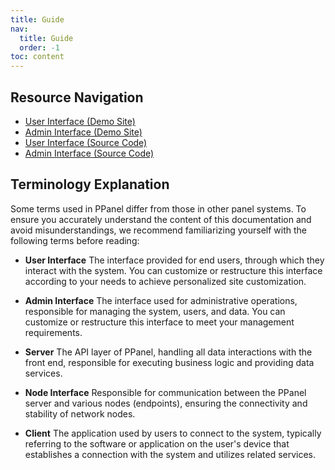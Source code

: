 ```yaml
---
title: Guide
nav:
  title: Guide
  order: -1
toc: content
---
```


## Resource Navigation

- [User Interface (Demo Site)](https://user.ppanel.dev)
- [Admin Interface (Demo Site)](https://admin.ppanel.dev)
- [User Interface (Source Code)](https://github.com/perfect-panel/ppanel-web/tree/main/apps/user)
- [Admin Interface (Source Code)](https://github.com/perfect-panel/ppanel-web/tree/main/apps/admin)

## Terminology Explanation

Some terms used in PPanel differ from those in other panel systems. To ensure you accurately understand the content of this documentation and avoid misunderstandings, we recommend familiarizing yourself with the following terms before reading:

- **User Interface**
  The interface provided for end users, through which they interact with the system. You can customize or restructure this interface according to your needs to achieve personalized site customization.

- **Admin Interface**
  The interface used for administrative operations, responsible for managing the system, users, and data. You can customize or restructure this interface to meet your management requirements.

- **Server**
  The API layer of PPanel, handling all data interactions with the front end, responsible for executing business logic and providing data services.

- **Node Interface**
  Responsible for communication between the PPanel server and various nodes (endpoints), ensuring the connectivity and stability of network nodes.

- **Client**
  The application used by users to connect to the system, typically referring to the software or application on the user's device that establishes a connection with the system and utilizes related services.

